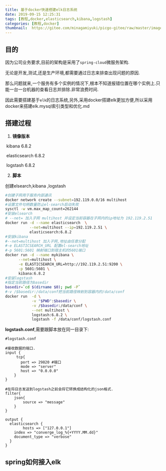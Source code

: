 ```yaml
---
title: 基于docker快速搭建elk日志系统
date: 2019-09-15 12:25:31
tags: [教程,docker,elasticsearch,kibana,logstash]
categories: [教程,docker]
thumbnail:  https://gitee.com/minagamiyuki/picgo-gitee/raw/master/images/20200216175552.png
---
```


## 目的

因为公司业务要求,目前的架构是采用了`spring-cloud`微服务架构.

无论是开发,测试,还是生产环境,都需要通过日志来排查出现问题的原因.

那么问题就来,一个服务有多个实例的情况下,根本不知道报错位置在哪个实例上.只能一台一台机器的查看日志并排除.非常浪费时间.

因此需要搭建基于`elk`的日志系统,另外,采用docker搭建elk更加方便,所以采用docker来搭建elk.mysql索引类型和优化.md

## 搭建过程

<!-- more -->

1.  **镜像版本**

   ​	kibana 6.8.2

   ​	elasticsearch 6.8.2

   ​	logstash 6.8.2

2.  **脚本**

   创建elsearch,kibana ,logstash

   ```bash
   #创建子网用于服务内部通讯
   docker network create --subnet=192.119.0.0/16 multihost
   #设置文件句柄数量防止el-search启动失败
   sysctl -w vm.max_map_count=262144
   #安装elsearch
   # --net= 加入子网 multihost 并设定当前容器在子网内的ip地址为 192.119.2.51
   docker run -d --name elasticsearch  \
              --net=multihost --ip=192.119.2.51 \
              elasticsearch:6.8.2
   #安装kibana
   #--net=multihost 加入子网,地址由任意分配
   #-e ELASTICSEARCH_URL 配置el-search地址
   #-p 5601:5601 映射端口到宿主机的5601端口
   docker run -d --name mykibana \
         --net=multihost \
         -e ELASTICSEARCH_URL=http://192.119.2.51:9200 \
         -p 5601:5601 \
         kibana:6.8.2
   #安装logstash
   #指定当前路径为basedir
   basedir=`cd $(dirname $0); pwd -P`
   #-v /$basedir:/data/conf把当前路径映射到容器内的/data/conf
   docker run  -d \
               -v "$PWD":$basedir \
               -v /$basedir:/data/conf \
               --net multihost \
               logstash:6.8.2 \
               logstash -f /data/conf/logstash.conf
   ```

   **logstash.conf**,需要跟脚本放在同一目录下:

   ```
   #logstash.conf
   
   #接收数据的端口.
   input {
        tcp{
          port => 29820 #端口
          mode => "server"
          host => "0.0.0.0"
       }
   }
   
   #在将日志发送到logstash之前会将它转换成结构化的json格式.
   filter{
       json{
           source => "message"
       }
   }
   
   output {
     elasticsearch { 
           hosts => ["127.0.0.1"]
       index => "converge_log_%{+YYYY.MM.dd}"
       document_type => "verbose" 
     }
   }
   ```

## spring如何接入elk
    
